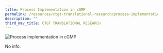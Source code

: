 ```yaml
---
title: Process Implementation in cGMP
permalink: /resources/ctgt-translational-research/process-implementation-in-cgmp/
description: ""
third_nav_title: CTGT TRANSLATIONAL RESEARCH
---
```

![Process Implementation in cGMP](https://www.actris.sg/wp-content/uploads/2021/01/service-1-2.jpg)

No info.